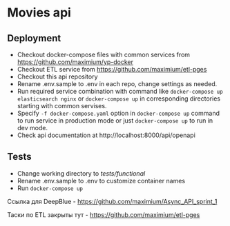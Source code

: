 # Movies api

## Deployment
* Checkout docker-compose files with common services from https://github.com/maximium/yp-docker
* Checkout ETL service from https://github.com/maximium/etl-pges
* Checkout this api repository
* Rename .env.sample to .env in each repo, change settings as needed.
* Run required service combination with command like `docker-compose up elasticsearch nginx` or `docker-compose up` in corresponding directories starting with common servises.
* Specify `-f docker-compose.yaml` option in `docker-compose up` command to run service in production mode or just `docker-compose up` to run in dev mode.
* Check api documentation at http://localhost:8000/api/openapi

## Tests
* Change working directory to *tests/functional*
* Rename .env.sample to .env to customize container names
* Run `docker-compose up`

Ссылка для DeepBlue - https://github.com/maximium/Async_API_sprint_1

Таски по ETL закрыты тут - https://github.com/maximium/etl-pges
